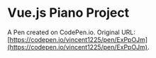 # Vue.js Piano Project

A Pen created on CodePen.io. Original URL: [https://codepen.io/vincent1225/pen/ExPpOJm](https://codepen.io/vincent1225/pen/ExPpOJm).


